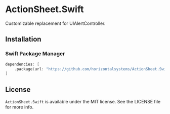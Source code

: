 # ActionSheet.Swift

Customizable replacement for UIAlertController.

## Installation

### Swift Package Manager

```swift
dependencies: [
    .package(url: "https://github.com/horizontalsystems/ActionSheet.Swift.git", .upToNextMajor(from: "1.0.0"))
]
```

## License

`ActionSheet.Swift` is available under the MIT license. See the LICENSE file for more info.

